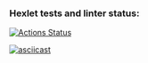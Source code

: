 ### Hexlet tests and linter status:
[![Actions Status](https://github.com/shakshin-01/frontend-project-lvl2/workflows/hexlet-check/badge.svg)](https://github.com/shakshin-01/frontend-project-lvl2/actions)


[![asciicast](https://asciinema.org/a/3Mi3w8tNYLcXgWLKidWO8Uj45.svg)](https://asciinema.org/a/3Mi3w8tNYLcXgWLKidWO8Uj45)